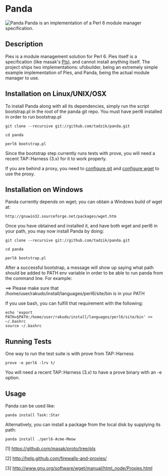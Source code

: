 # Panda

![Panda](http://modules.perl6.org/panda.png) Panda is an implementation of a Perl 6 module manager specification.

## Description

Pies is a module management solution for Perl 6.
Pies itself is a specification (like masak's [Pls](https://github.com/masak/proto/tree/pls)), and cannot
install anything itself. The project ships two implementations:
ufobuilder, being an extremely simple example implementation of Pies,
and Panda, being the actual module manager to use.

## Installation on Linux/UNIX/OSX

To install Panda along with all its dependencies, simply run the script
bootstrap.pl in the root of the panda git repo. You must have
perl6 installed in order to run bootstrap.pl

    git clone --recursive git://github.com/tadzik/panda.git

    cd panda

    perl6 bootstrap.pl

Since the bootstrap step currently runs tests with prove, you will need a
recent TAP::Harness (3.x) for it to work properly.

If you are behind a proxy, you need to [configure git](http://help.github.com/firewalls-and-proxies/)
and [configure wget](http://www.gnu.org/software/wget/manual/html_node/Proxies.html) to use the proxy.

## Installation on Windows

Panda currently depends on wget; you can obtain a Windows build of wget at:

    http://gnuwin32.sourceforge.net/packages/wget.htm

Once you have obtained and installed it, and have both wget and perl6 in
your path, you may now install Panda by doing:

    git clone --recursive git://github.com/tadzik/panda.git

    cd panda

    perl6 bootstrap.pl

After a successful bootstrap, a message will show up saying what path should be added
to PATH env variable in order to be able to run panda from the command line. For example:

==> Please make sure that /home/user/rakudo/install/languages/perl6/site/bin is in your PATH

If you use bash, you can fulfill that requirement with the following:

    echo 'export PATH=$PATH:/home/user/rakudo/install/languages/perl6/site/bin' >> ~/.bashrc
    source ~/.bashrc


## Running Tests

One way to run the test suite is with prove from TAP::Harness

    prove -e perl6 -lrv t/

You will need a recent TAP::Harness (3.x) to have a prove binary with an -e option.

## Usage

Panda can be used like:

    panda install Task::Star

Alternatively, you can install a package from the local disk by supplying its path:

    panda install ./perl6-Acme-Meow

[1] https://github.com/masak/proto/tree/pls

[2] http://help.github.com/firewalls-and-proxies/

[3] http://www.gnu.org/software/wget/manual/html_node/Proxies.html
